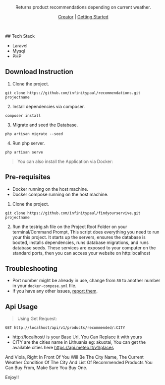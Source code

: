 <p align="center">Returns product recommendations depending on current weather.</p>
<p align="center"><a href="https://medium.com/@infinitypaul">Creator</a> | <a href="">Getting Started</a></p>

<p>&nbsp;</p>
## Tech Stack

* Laravel
* Mysql
* PHP

## Download Instruction

1. Clone the project.

```
git clone https://github.com/infinitypaul/recommendations.git projectname
```


2. Install dependencies via composer.

```
composer install 
```

3. Migrate and seed the Database.

```
php artisan migrate --seed
```

4. Run php server.

```
php artisan serve
```

> You can also install the Application via Docker:

## Pre-requisites

- Docker running on the host machine.
- Docker compose running on the host machine.

1. Clone the project.

```
git clone https://github.com/infinitypaul/findyourservive.git projectname
```

2. Run the testrig.sh file on the Project Root Folder on your terminal/Command Prompt, This script does everything you need to run your this project. It starts up the servers, ensures the database is booted, installs dependencies, runs database migrations, and runs database seeds. These services are exposed to your computer on the standard ports, then you can access your website on http:localhost

## Troubleshooting

- Port number might be already in use, change from `80` to another number in your `docker-compose.yml` file.
- If you have any other issues, [report them](https://github.com/infinitypaul/infinitypaul/issues).

## Api Usage

> Using Get Request:

```
GET http://localhost/api/v1/products/recommended/:CITY
```

* http://localhost/ is your Base Url, You Can Replace it with yours
* CITY are the cities name in Lithuania eg: akuotai, You can get the available cities here https://api.meteo.lt/v1/places  

And Viola, Right In Front Of You Will Be The City Name, The Current Weather Condition Of The City And List Of Recommended Products You Can Buy From, Make Sure You Buy One.

Enjoy!!


